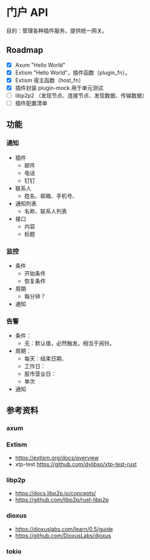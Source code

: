 # 门户 API

目的：管理各种插件服务，提供统一网关。

## Roadmap

- [x] Axum "Hello World"
- [x] Extism "Hello World"，插件函数（plugin_fn）。
- [x] Extism 宿主函数（host_fn）
- [x] 插件封装 plugin-mock 用于单元测试
- [ ] libp2p2 （发现节点、连接节点、发现数据、传输数据）
- [ ] 插件配置清单

## 功能

### 通知

- 插件
  - 邮件
  - 电话
  - 钉钉
- 联系人
  - 姓名、邮箱、手机号、
- 通知列表
  - 名称、联系人列表
- 接口
  - 内容
  - 标题

### 监控

- 条件
  - 开始条件
  - 恢复条件
- 周期
  - 每分钟？
- 通知

### 告警

- 条件：
  - 无：默认值，必然触发。相当于闹铃。
- 周期：
  - 每天：结束日期、
  - 工作日：
  - 股市营业日：
  - 单次
- 通知

## 参考资料

### axum

### Extism

- <https://extism.org/docs/overview>
- xtp-test <https://github.com/dylibso/xtp-test-rust>

### libp2p

- <https://docs.libp2p.io/concepts/>
- <https://github.com/libp2p/rust-libp2p>

### dioxus

- <https://dioxuslabs.com/learn/0.5/guide>
- <https://github.com/DioxusLabs/dioxus>

### tokio
